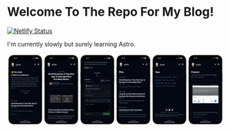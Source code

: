 # Welcome To The Repo For My Blog!

[![Netlify Status](https://api.netlify.com/api/v1/badges/60daffa3-8ff6-40f1-ae2b-dd899ac8c2f1/deploy-status)](https://app.netlify.com/sites/jpasholk-blog-test/deploys)

I'm currently slowly but surely learning Astro.

![Screenshots of my Blog on an iPhone 13 Pro Max](https://raw.githubusercontent.com/jpasholk/jpshlk-blog/main/src/assets/jpshlk-blog-iPhone-screenshots.png)